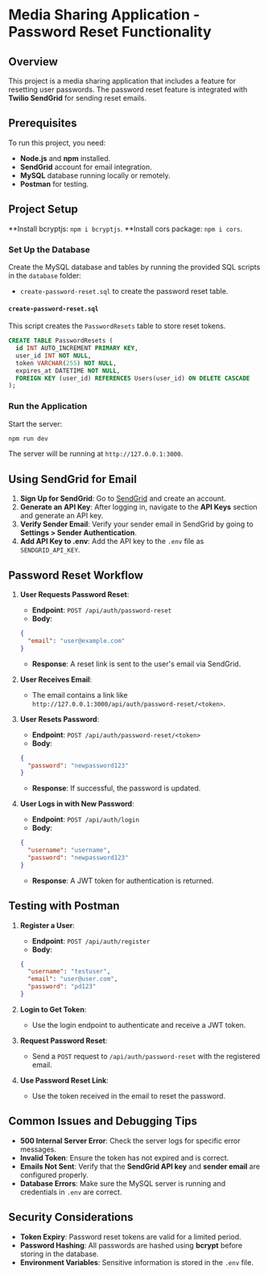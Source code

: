 # Media Sharing Application - Password Reset Functionality

## Overview
This project is a media sharing application that includes a feature for resetting user passwords. The password reset feature is integrated with **Twilio SendGrid** for sending reset emails.


## Prerequisites
To run this project, you need:
- **Node.js** and **npm** installed.
- **SendGrid** account for email integration.
- **MySQL** database running locally or remotely.
- **Postman** for testing.

## Project Setup
**Install bcryptjs: `npm i bcryptjs`.
**Install cors package: `npm i cors`.


### Set Up the Database
Create the MySQL database and tables by running the provided SQL scripts in the `database` folder:
- `create-password-reset.sql` to create the password reset table.

#### `create-password-reset.sql`
This script creates the `PasswordResets` table to store reset tokens.
```sql
CREATE TABLE PasswordResets (
  id INT AUTO_INCREMENT PRIMARY KEY,
  user_id INT NOT NULL,
  token VARCHAR(255) NOT NULL,
  expires_at DATETIME NOT NULL,
  FOREIGN KEY (user_id) REFERENCES Users(user_id) ON DELETE CASCADE
);
```

### Run the Application
Start the server:
```bash
npm run dev
```
The server will be running at `http://127.0.0.1:3000`.

## Using SendGrid for Email
1. **Sign Up for SendGrid**: Go to [SendGrid](https://sendgrid.com) and create an account.
2. **Generate an API Key**: After logging in, navigate to the **API Keys** section and generate an API key.
3. **Verify Sender Email**: Verify your sender email in SendGrid by going to **Settings > Sender Authentication**.
4. **Add API Key to .env**: Add the API key to the `.env` file as `SENDGRID_API_KEY`.

## Password Reset Workflow
1. **User Requests Password Reset**:
   - **Endpoint**: `POST /api/auth/password-reset`
   - **Body**:
   ```json
   {
     "email": "user@example.com"
   }
   ```
   - **Response**: A reset link is sent to the user's email via SendGrid.

2. **User Receives Email**:
   - The email contains a link like `http://127.0.0.1:3000/api/auth/password-reset/<token>`.

3. **User Resets Password**:
   - **Endpoint**: `POST /api/auth/password-reset/<token>`
   - **Body**:
   ```json
   {
     "password": "newpassword123"
   }
   ```
   - **Response**: If successful, the password is updated.

4. **User Logs in with New Password**:
   - **Endpoint**: `POST /api/auth/login`
   - **Body**:
   ```json
   {
     "username": "username",
     "password": "newpassword123"
   }
   ```
   - **Response**: A JWT token for authentication is returned.

## Testing with Postman
1. **Register a User**:
   - **Endpoint**: `POST /api/auth/register`
   - **Body**:
   ```json
   {
     "username": "testuser",
     "email": "user@user.com",
     "password": "pd123"
   }
   ```

2. **Login to Get Token**:
   - Use the login endpoint to authenticate and receive a JWT token.

3. **Request Password Reset**:
   - Send a `POST` request to `/api/auth/password-reset` with the registered email.

4. **Use Password Reset Link**:
   - Use the token received in the email to reset the password.

## Common Issues and Debugging Tips
- **500 Internal Server Error**: Check the server logs for specific error messages.
- **Invalid Token**: Ensure the token has not expired and is correct.
- **Emails Not Sent**: Verify that the **SendGrid API key** and **sender email** are configured properly.
- **Database Errors**: Make sure the MySQL server is running and credentials in `.env` are correct.

## Security Considerations
- **Token Expiry**: Password reset tokens are valid for a limited period.
- **Password Hashing**: All passwords are hashed using **bcrypt** before storing in the database.
- **Environment Variables**: Sensitive information is stored in the `.env` file.



